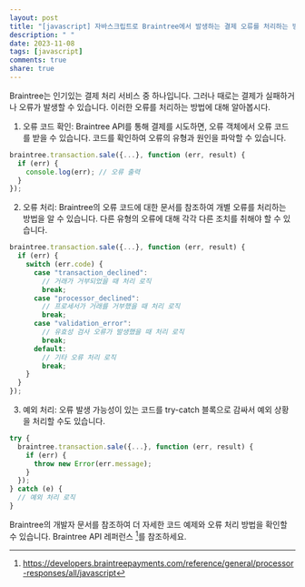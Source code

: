 ```yaml
---
layout: post
title: "[javascript] 자바스크립트로 Braintree에서 발생하는 결제 오류를 처리하는 방법은 무엇인가요?"
description: " "
date: 2023-11-08
tags: [javascript]
comments: true
share: true
---
```


Braintree는 인기있는 결제 처리 서비스 중 하나입니다. 그러나 때로는 결제가 실패하거나 오류가 발생할 수 있습니다. 이러한 오류를 처리하는 방법에 대해 알아봅시다.

1. 오류 코드 확인:
   Braintree API를 통해 결제를 시도하면, 오류 객체에서 오류 코드를 받을 수 있습니다. 코드를 확인하여 오류의 유형과 원인을 파악할 수 있습니다.

```javascript
braintree.transaction.sale({...}, function (err, result) {
  if (err) {
    console.log(err); // 오류 출력
  }
});
```

2. 오류 처리:
   Braintree의 오류 코드에 대한 문서를 참조하여 개별 오류를 처리하는 방법을 알 수 있습니다. 다른 유형의 오류에 대해 각각 다른 조치를 취해야 할 수 있습니다.

```javascript
braintree.transaction.sale({...}, function (err, result) {
  if (err) {
    switch (err.code) {
      case "transaction_declined":
        // 거래가 거부되었을 때 처리 로직
        break;
      case "processor_declined":
        // 프로세서가 거래를 거부했을 때 처리 로직
        break;
      case "validation_error":
        // 유효성 검사 오류가 발생했을 때 처리 로직
        break;
      default:
        // 기타 오류 처리 로직
        break;
    }
  }
});
```

3. 예외 처리:
   오류 발생 가능성이 있는 코드를 try-catch 블록으로 감싸서 예외 상황을 처리할 수도 있습니다.

```javascript
try {
  braintree.transaction.sale({...}, function (err, result) {
    if (err) {
      throw new Error(err.message);
    }
  });
} catch (e) {
  // 예외 처리 로직
}
```

Braintree의 개발자 문서를 참조하여 더 자세한 코드 예제와 오류 처리 방법을 확인할 수 있습니다. Braintree API 레퍼런스 [^1^]를 참조하세요.

[^1^]: https://developers.braintreepayments.com/reference/general/processor-responses/all/javascript